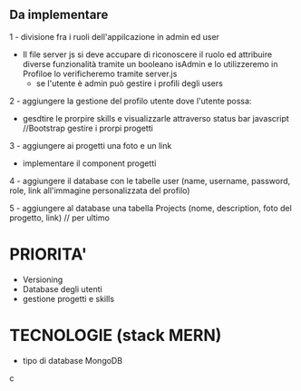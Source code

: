 

## Da implementare

1 - divisione fra i ruoli dell'appilcazione in admin ed user
  - Il file server js si deve accupare di riconoscere il ruolo ed attribuire diverse funzionalità tramite
    un booleano isAdmin e lo utilizzeremo in Profiloe lo verificheremo tramite server.js
    - se l'utente è admin può gestire i profili degli users

2 - aggiungere la gestione del profilo utente dove l'utente possa:
 - gesdtire le prorpire skills e visualizzarle attraverso status bar javascript //Bootstrap
 gestire i prorpi progetti

 3 - aggiungere ai progetti una foto e un link
   - implementare il component progetti

4 - aggiungere il database con le tabelle user (name, username, password, role, link all'immagine personalizzata del profilo)

5 - aggiungere al database una tabella Projects (nome, description, foto del progetto, link) // per ultimo


# PRIORITA'

- Versioning
- Database degli utenti 
- gestione progetti e skills



#  TECNOLOGIE (stack MERN)

- tipo di database MongoDB



c